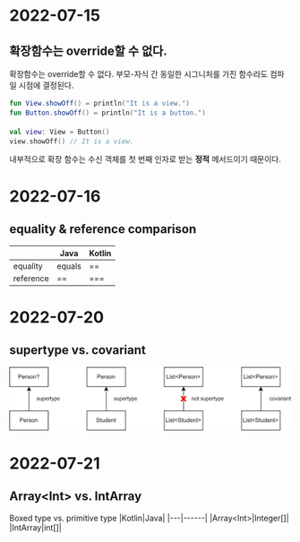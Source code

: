 # 2022-07-15
## 확장함수는 override할 수 없다.
확장함수는 override할 수 없다. 부모-자식 간 동일한 시그니처를 가진 함수라도 컴파일 시점에 결정된다.
```kotlin
fun View.showOff() = println("It is a view.")
fun Button.showOff() = println("It is a button.")

val view: View = Button()
view.showOff() // It is a view.
```
내부적으로 확장 함수는 수신 객체를 첫 번째 인자로 받는 **정적** 메서드이기 때문이다.

# 2022-07-16
## equality & reference comparison
|   |Java|Kotlin|
|---|------|---|
|equality|equals|==|
|reference|==|===|

# 2022-07-20
## supertype vs. covariant
![supertype_covariant.png](./supertype_covariant.png)

# 2022-07-21
## Array\<Int\> vs. IntArray
Boxed type vs. primitive type
|Kotlin|Java|
|---|------|
|Array\<Int\>|Integer[]|
|IntArray|int[]|
